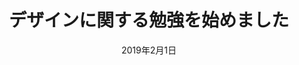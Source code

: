 ---
date: '2019年2月1日'
contributor: '鵜木 義秀'
category: 'キャリアイベント'
job: '開発有識者 兼 UIデザイン有識者'
place: '虎ノ門'
title: 'デザインに関する勉強を始めました'
tags:
  - 'シンプレクス'
  - 'デザイン'
  - 'Human Interface Guidelines'
  - 'Material Design'
  - '認知科学'
  - 'OOUI'

---